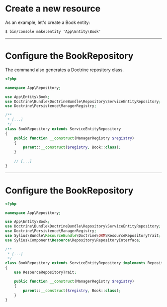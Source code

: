# Create a new resource

As an example, let's create a Book entity:

```shell
$ bin/console make:entity 'App\Entity\Book'
```

---

# Configure the BookRepository

The command also generates a Doctrine repository class.

```php
<?php

namespace App\Repository;

use App\Entity\Book;
use Doctrine\Bundle\DoctrineBundle\Repository\ServiceEntityRepository;
use Doctrine\Persistence\ManagerRegistry;

/**
 * [...]
 */
class BookRepository extends ServiceEntityRepository
{
    public function __construct(ManagerRegistry $registry)
    {
        parent::__construct($registry, Book::class);
    }
    
    // [...]
}
```

---

# Configure the BookRepository

```php {all|14|14,9|16|16,8}
<?php

namespace App\Repository;

use App\Entity\Book;
use Doctrine\Bundle\DoctrineBundle\Repository\ServiceEntityRepository;
use Doctrine\Persistence\ManagerRegistry;
use Sylius\Bundle\ResourceBundle\Doctrine\ORM\ResourceRepositoryTrait;
use Sylius\Component\Resource\Repository\RepositoryInterface;

/**
 * [...]
 */
class BookRepository extends ServiceEntityRepository implements RepositoryInterface
{
    use ResourceRepositoryTrait;

    public function __construct(ManagerRegistry $registry)
    {
        parent::__construct($registry, Book::class);
    }
}
```
